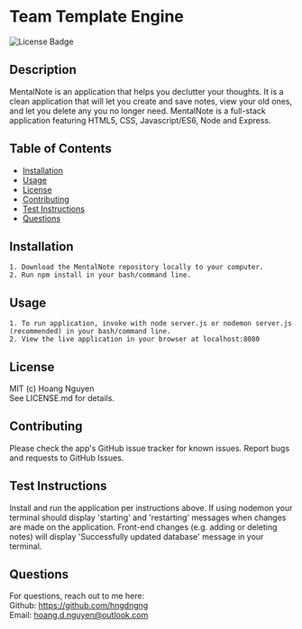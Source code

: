   # Team Template Engine 
  ![License Badge](https://img.shields.io/badge/License-MIT-Green)
  
  ## Description 
  MentalNote is an application that helps you declutter your thoughts. It is a clean application that will let you create and save notes, view your old ones, and let you delete any you no longer need. MentalNote is a full-stack application featuring HTML5, CSS, Javascript/ES6, Node and Express.


  ## Table of Contents
  * [Installation](#installation)
  * [Usage](#usage)
  * [License](#license)
  * [Contributing](#contributing)
  * [Test Instructions](#test-instructions)
  * [Questions](#questions)

  ## Installation
    
    1. Download the MentalNote repository locally to your computer.   
    2. Run npm install in your bash/command line.

  ## Usage
      
    1. To run application, invoke with node server.js or nodemon server.js (recommended) in your bash/command line. 
    2. View the live application in your browser at localhost:8080

  ## License
  MIT (c) Hoang Nguyen   
  See LICENSE.md for details.

  ## Contributing
  Please check the app's GitHub issue tracker for known issues. Report bugs and requests to GitHub Issues.

  ## Test Instructions
  Install and run the application per instructions above. If using nodemon your terminal should display 'starting' and 'restarting' messages when changes are made on the application. Front-end changes (e.g. adding or deleting notes) will display 'Successfully updated database' message in your terminal.

  ## Questions
  For questions, reach out to me here:  
  Github: https://github.com/hngdngng  
  Email: [hoang.d.nguyen@outlook.com](mailto:hoang.d.nguyen@outlook.com)
  